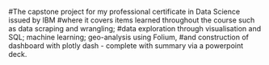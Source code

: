 #The capstone project for my professional certificate in Data Science issued by IBM
#where it covers items learned throughout the course such as data scraping and wrangling; 
#data exploration through visualisation and SQL; machine learning; geo-analysis using Folium,
#and construction of dashboard with plotly dash - complete with summary via a powerpoint deck. 
